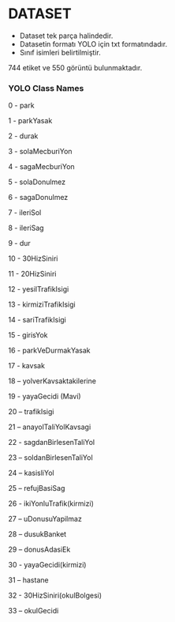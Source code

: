 # DATASET

* Dataset tek parça halindedir.
* Datasetin formatı YOLO için txt formatındadır.
* Sınıf isimleri belirtilmiştir.

744 etiket ve 550 görüntü bulunmaktadır.


### YOLO Class Names

0 - park

1 - parkYasak

2 - durak

3 - solaMecburiYon

4 - sagaMecburiYon

5 - solaDonulmez

6 - sagaDonulmez

7 - ileriSol

8 - ileriSag

9 - dur

10 - 30HizSiniri

11 - 20HizSiniri

12 - yesilTrafikIsigi

13 - kirmiziTrafikIsigi

14 - sariTrafikIsigi

15 - girisYok

16 - parkVeDurmakYasak

17 - kavsak

18 – yolverKavsaktakilerine

19 - yayaGecidi (Mavi)

20 – trafikIsigi

21 – anayolTaliYolKavsagi

22 - sagdanBirlesenTaliYol

23 – soldanBirlesenTaliYol

24 – kasisliYol

25 – refujBasiSag

26 - ikiYonluTrafik(kirmizi)

27 – uDonusuYapilmaz

28 – dusukBanket

29 – donusAdasiEk

30 - yayaGecidi(kirmizi)

31 – hastane

32 - 30HizSiniri(okulBolgesi)

33 – okulGecidi
